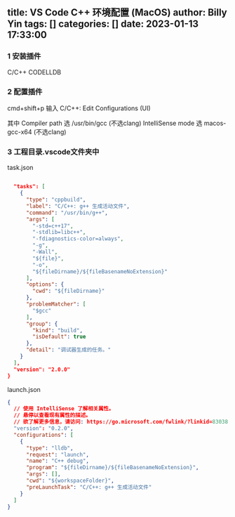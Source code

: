 title: VS Code C++ 环境配置 (MacOS)
author: Billy Yin
tags: []
categories: []
date: 2023-01-13 17:33:00
---
### 1 安装插件
C/C++
CODELLDB

### 2 配置插件
cmd+shift+p 输入 C/C++: Edit Configurations (UI)

其中
Compiler path 选 /usr/bin/gcc (不选clang)
IntelliSense mode 选 macos-gcc-x64  (不选clang)


### 3 工程目录.vscode文件夹中

task.json
```json

  "tasks": [
    {
      "type": "cppbuild",
      "label": "C/C++: g++ 生成活动文件",
      "command": "/usr/bin/g++",
      "args": [
        "-std=c++17",
        "-stdlib=libc++",
        "-fdiagnostics-color=always",
        "-g",
        "-Wall",
        "${file}",
        "-o",
        "${fileDirname}/${fileBasenameNoExtension}"
      ],
      "options": {
        "cwd": "${fileDirname}"
      },
      "problemMatcher": [
        "$gcc"
      ],
      "group": {
        "kind": "build",
        "isDefault": true
      },
      "detail": "调试器生成的任务。"
    }
  ],
  "version": "2.0.0"
}
```

launch.json
```json
{
  // 使用 IntelliSense 了解相关属性。 
  // 悬停以查看现有属性的描述。
  // 欲了解更多信息，请访问: https://go.microsoft.com/fwlink/?linkid=830387
  "version": "0.2.0",
  "configurations": [
    {
      "type": "lldb",
      "request": "launch",
      "name": "C++ debug",
      "program": "${fileDirname}/${fileBasenameNoExtension}",
      "args": [],
      "cwd": "${workspaceFolder}",
      "preLaunchTask": "C/C++: g++ 生成活动文件"
    }
  ]
}
```